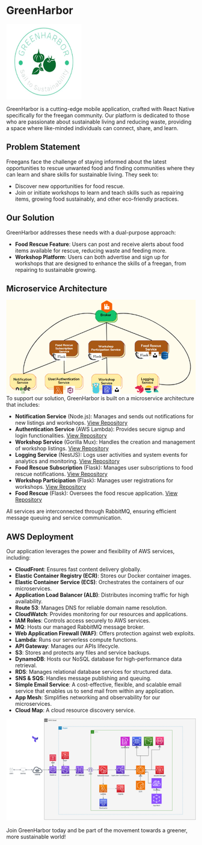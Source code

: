 # GreenHarbor
<img src="./greenharbor.jpg" width="200" height="200" alt="GreenHarbor">


GreenHarbor is a cutting-edge mobile application, crafted with React Native specifically for the freegan community. Our platform is dedicated to those who are passionate about sustainable living and reducing waste, providing a space where like-minded individuals can connect, share, and learn.

## Problem Statement

Freegans face the challenge of staying informed about the latest opportunities to rescue unwanted food and finding communities where they can learn and share skills for sustainable living. They seek to:
- Discover new opportunities for food rescue.
- Join or initiate workshops to learn and teach skills such as repairing items, growing food sustainably, and other eco-friendly practices.

## Our Solution

GreenHarbor addresses these needs with a dual-purpose approach:
- **Food Rescue Feature**: Users can post and receive alerts about food items available for rescue, reducing waste and feeding more.
- **Workshop Platform**: Users can both advertise and sign up for workshops that are designed to enhance the skills of a freegan, from repairing to sustainable growing.

## Microservice Architecture
![Microservices Diagram](./microservice.png)
To support our solution, GreenHarbor is built on a microservice architecture that includes:
- **Notification Service** (Node.js): Manages and sends out notifications for new listings and workshops. [View Repository](https://github.com/GreenHarbor/notification)
- **Authentication Service** (AWS Lambda): Provides secure signup and login functionalities. [View Repository](https://github.com/GreenHarbor/authentication)
- **Workshop Service** (Gorilla Mux): Handles the creation and management of workshop listings. [View Repository](https://github.com/GreenHarbor/workshop)
- **Logging Service** (NestJS): Logs user activities and system events for analytics and monitoring. [View Repository](https://github.com/GreenHarbor/logging)
- **Food Rescue Subscription** (Flask): Manages user subscriptions to food rescue notifications. [View Repository](https://github.com/GreenHarbor/foodrescuesubscription)
- **Workshop Participation** (Flask): Manages user registrations for workshops. [View Repository](https://github.com/GreenHarbor/workshopparticipation)
- **Food Rescue** (Flask): Oversees the food rescue application. [View Repository](https://github.com/GreenHarbor/foodrescue)


All services are interconnected through RabbitMQ, ensuring efficient message queuing and service communication.

## AWS Deployment

Our application leverages the power and flexibility of AWS services, including:
- **CloudFront**: Ensures fast content delivery globally.
- **Elastic Container Registry (ECR)**: Stores our Docker container images.
- **Elastic Container Service (ECS)**: Orchestrates the containers of our microservices.
- **Application Load Balancer (ALB)**: Distributes incoming traffic for high availability.
- **Route 53**: Manages DNS for reliable domain name resolution.
- **CloudWatch**: Provides monitoring for our resources and applications.
- **IAM Roles**: Controls access securely to AWS services.
- **MQ**: Hosts our managed RabbitMQ message broker.
- **Web Application Firewall (WAF)**: Offers protection against web exploits.
- **Lambda**: Runs our serverless compute functions.
- **API Gateway**: Manages our APIs lifecycle.
- **S3**: Stores and protects any files and service backups.
- **DynamoDB**: Hosts our NoSQL database for high-performance data retrieval.
- **RDS**: Manages relational database services for structured data.
- **SNS & SQS**: Handles message publishing and queuing.
- **Simple Email Service**: A cost-effective, flexible, and scalable email service that enables us to send mail from within any application.
- **App Mesh**: Simplifies networking and observability for our microservices.
- **Cloud Map**: A cloud resource discovery service.
  
![Solution Architecture Diagram](./sa.png)


Join GreenHarbor today and be part of the movement towards a greener, more sustainable world!
